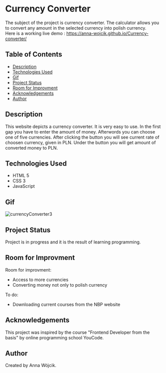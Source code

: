 # Currency Converter
The subject of the project is currency converter. The calculator allows you to convert any amount in the selected currency into polish currency. <br>Here is a working live demo : https://anna-wojcik.github.io/Currency-converter/
 
## Table of Contents
* [Description](#description)
* [Technologies Used](#technologies-used)
* [Gif](#gif)
* [Project Status](#project-status)
* [Room for Improvment](#room-for-improvment)
* [Acknowledgements](#acknowledgements)
* [Author](#author)


## Description
This website depicts a currency converter. It is very easy to use. In the first gap you have to enter the amount of money. Afterwords you can choose one of five currencies. After clicking the button you will see current rate of choosen currency, given in PLN. Under the button you will get amount of converted money to PLN. 

## Technologies Used
- HTML 5
- CSS 3
- JavaScript

## Gif
![currencyConverter3](https://github.com/anna-wojcik/Currency-converter/assets/139044927/4cc6f6e3-d1f7-49f8-a11e-b52f321909ab)

## Project Status
Project is in progress and it is the result of learning programming.

## Room for Improvment
Room for improvment:
* Access to more currencies
* Converting money not only to polish currency

To do:
* Downloading current courses from the NBP website

## Acknowledgements
This project was inspired by the course "Frontend Developer from the basis" by online programming school YouCode. 

## Author
Created by Anna Wójcik.

  
